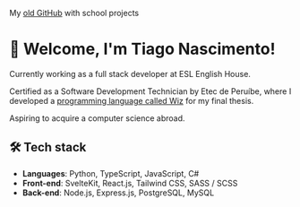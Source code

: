 My [old GitHub](https://github.com/Tyken73) with school projects

# 👋 Welcome, I'm Tiago Nascimento!

Currently working as a full stack developer at ESL English House.

Certified as a Software Development Technician by Etec de Peruíbe, where I developed a [programming language called Wiz](https://github.com/wiz-programming-language/wiz-prototype) for my final thesis.

Aspiring to acquire a computer science abroad.

## 🛠️ Tech stack

- **Languages**: Python, TypeScript, JavaScript, C#
- **Front-end**: SvelteKit, React.js, Tailwind CSS, SASS / SCSS
- **Back-end**: Node.js, Express.js, PostgreSQL, MySQL
<!--
**itstyken/itstyken** is a ✨ _special_ ✨ repository because its `README.md` (this file) appears on your GitHub profile.

Here are some ideas to get you started:

- 🔭 I’m currently working on ...
- 🌱 I’m currently learning ...
- 👯 I’m looking to collaborate on ...
- 🤔 I’m looking for help with ...
- 💬 Ask me about ...
- 📫 How to reach me: ...
- 😄 Pronouns: ...
- ⚡ Fun fact: ...
-->
